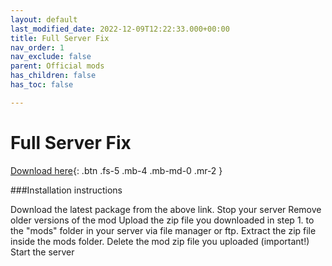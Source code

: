 ```yaml
---
layout: default
last_modified_date: 2022-12-09T12:22:33.000+00:00
title: Full Server Fix
nav_order: 1
nav_exclude: false
parent: Official mods
has_children: false
has_toc: false

---
```

# Full Server Fix

[Download here](https://github.com/LiF-x/FullServerFix/releases/tag/v1.0.0){: .btn .fs-5 .mb-4 .mb-md-0 .mr-2 }

###Installation instructions

Download the latest package from the above link.
Stop your server
Remove older versions of the mod
Upload the zip file you downloaded in step 1. to the "mods" folder in your server via file manager or ftp.
Extract the zip file inside the mods folder.
Delete the mod zip file you uploaded (important!)
Start the server